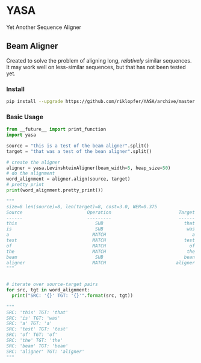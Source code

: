 YASA
=================

Yet Another Sequence Aligner

Beam Aligner
------------

Created to solve the problem of aligning long, *relatively* similar sequences. It may work well
on less-similar sequences, but that has not been tested yet. 

### Install

```bash
pip install --upgrade https://github.com/riklopfer/YASA/archive/master.zip
```

### Basic Usage

```python
from __future__ import print_function
import yasa

source = "this is a test of the beam aligner".split()
target = "that was a test of the bean aligner".split()

# create the aligner
aligner = yasa.LevinshteinAligner(beam_width=5, heap_size=50)
# do the alignment
word_alignment = aligner.align(source, target)
# pretty print
print(word_alignment.pretty_print())

"""
size=8 len(source)=8, len(target)=8, cost=3.0, WER=0.375
Source                        Operation                         Target
------                        ---------                         ------
this                             SUB                              that
is                               SUB                               was
a                               MATCH                                a
test                            MATCH                             test
of                              MATCH                               of
the                             MATCH                              the
beam                             SUB                              bean
aligner                         MATCH                          aligner
"""


# iterate over source-target pairs
for src, tgt in word_alignment:
  print("SRC: '{}' TGT: '{}'".format(src, tgt))
  
"""
SRC: 'this' TGT: 'that'
SRC: 'is' TGT: 'was'
SRC: 'a' TGT: 'a'
SRC: 'test' TGT: 'test'
SRC: 'of' TGT: 'of'
SRC: 'the' TGT: 'the'
SRC: 'beam' TGT: 'bean'
SRC: 'aligner' TGT: 'aligner'
"""
```
